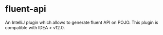 fluent-api
==========

An IntelliJ plugin which allows to generate fluent API on POJO.
This plugin is compatible with IDEA > v12.0.
